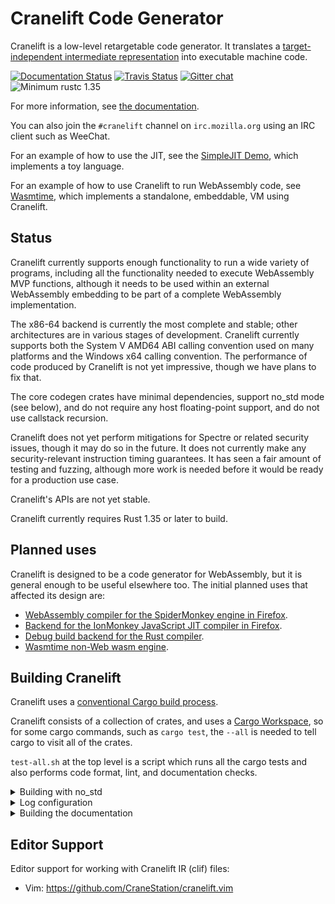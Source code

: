 Cranelift Code Generator
========================

Cranelift is a low-level retargetable code generator. It translates a
[target-independent intermediate
representation](https://cranelift.readthedocs.io/en/latest/ir.html)
into executable machine code.

[![Documentation Status](https://readthedocs.org/projects/cranelift/badge/?version=latest)](https://cranelift.readthedocs.io/en/latest/?badge=latest)
[![Travis Status](https://travis-ci.org/CraneStation/cranelift.svg?branch=master)](https://travis-ci.org/CraneStation/cranelift)
[![Gitter chat](https://badges.gitter.im/CraneStation/CraneStation.svg)](https://gitter.im/CraneStation/Lobby)
![Minimum rustc 1.35](https://img.shields.io/badge/rustc-1.35+-green.svg)

For more information, see [the
documentation](https://cranelift.readthedocs.io/en/latest/?badge=latest).

You can also join the `#cranelift` channel on `irc.mozilla.org`
using an IRC client such as WeeChat.

For an example of how to use the JIT, see the [SimpleJIT Demo], which
implements a toy language.

[SimpleJIT Demo]: https://github.com/CraneStation/simplejit-demo

For an example of how to use Cranelift to run WebAssembly code, see
[Wasmtime], which implements a standalone, embeddable, VM using Cranelift.

[Wasmtime]: https://github.com/CraneStation/wasmtime

Status
------

Cranelift currently supports enough functionality to run a wide variety
of programs, including all the functionality needed to execute
WebAssembly MVP functions, although it needs to be used within an
external WebAssembly embedding to be part of a complete WebAssembly
implementation.

The x86-64 backend is currently the most complete and stable; other
architectures are in various stages of development. Cranelift currently
supports both the System V AMD64 ABI calling convention used on many
platforms and the Windows x64 calling convention. The performance
of code produced by Cranelift is not yet impressive, though we have plans
to fix that.

The core codegen crates have minimal dependencies, support no\_std mode
(see below), and do not require any host floating-point support, and
do not use callstack recursion.

Cranelift does not yet perform mitigations for Spectre or related
security issues, though it may do so in the future. It does not
currently make any security-relevant instruction timing guarantees. It
has seen a fair amount of testing and fuzzing, although more work is
needed before it would be ready for a production use case.

Cranelift's APIs are not yet stable.

Cranelift currently requires Rust 1.35 or later to build.

Planned uses
------------

Cranelift is designed to be a code generator for WebAssembly, but it is
general enough to be useful elsewhere too. The initial planned uses that
affected its design are:

 - [WebAssembly compiler for the SpiderMonkey engine in
    Firefox](spidermonkey.md#phase-1-webassembly).
 - [Backend for the IonMonkey JavaScript JIT compiler in
    Firefox](spidermonkey.md#phase-2-ionmonkey).
 - [Debug build backend for the Rust compiler](rustc.md).
 - [Wasmtime non-Web wasm engine](https://github.com/CraneStation/wasmtime).

Building Cranelift
------------------

Cranelift uses a [conventional Cargo build
process](https://doc.rust-lang.org/cargo/guide/working-on-an-existing-project.html).

Cranelift consists of a collection of crates, and uses a [Cargo
Workspace](https://doc.rust-lang.org/book/ch14-03-cargo-workspaces.html),
so for some cargo commands, such as `cargo test`, the `--all` is needed
to tell cargo to visit all of the crates.

`test-all.sh` at the top level is a script which runs all the cargo
tests and also performs code format, lint, and documentation checks.

<details>
<summary>Building with no_std</summary>

The following crates support \`no\_std\`, although they do depend on liballoc:
 - cranelift-entity
 - cranelift-bforest
 - cranelift-codegen
 - cranelift-frontend
 - cranelift-native
 - cranelift-wasm
 - cranelift-module
 - cranelift-preopt
 - cranelift

To use no\_std mode, disable the std feature and enable the core
feature. This currently requires nightly rust.

For example, to build \`cranelift-codegen\`:

``` {.sourceCode .sh}
cd cranelift-codegen
cargo build --no-default-features --features core
```

Or, when using cranelift-codegen as a dependency (in Cargo.toml):

``` {.sourceCode .}
[dependency.cranelift-codegen]
...
default-features = false
features = ["core"]
```

no\_std support is currently "best effort". We won't try to break it,
and we'll accept patches fixing problems, however we don't expect all
developers to build and test no\_std when submitting patches.
Accordingly, the ./test-all.sh script does not test no\_std.

There is a separate ./test-no\_std.sh script that tests the no\_std
support in packages which support it.

It's important to note that cranelift still needs liballoc to compile.
Thus, whatever environment is used must implement an allocator.

Also, to allow the use of HashMaps with no\_std, an external crate
called hashmap\_core is pulled in (via the core feature). This is mostly
the same as std::collections::HashMap, except that it doesn't have DOS
protection. Just something to think about.

</details>

<details>
<summary>Log configuration</summary>

Cranelift uses the `log` crate to log messages at various levels. It doesn't
specify any maximal logging level, so embedders can choose what it should be;
however, this can have an impact of Cranelift's code size. You can use `log`
features to reduce the maximum logging level. For instance if you want to limit
the level of logging to `warn` messages and above in release mode:

```
[dependency.log]
...
features = ["release_max_level_warn"]
```
</details>

<details>
<summary>Building the documentation</summary>

Cranelift's documentation is [published online](https://cranelift.readthedocs.io/).

To build the documentation locally, you need the [Sphinx documentation
generator](http://www.sphinx-doc.org/) as well as Python 3::

    $ pip install sphinx sphinx-autobuild sphinx_rtd_theme
    $ cd cranelift/docs
    $ make html
    $ open _build/html/index.html

</details>

Editor Support
--------------

Editor support for working with Cranelift IR (clif) files:

 - Vim: https://github.com/CraneStation/cranelift.vim
